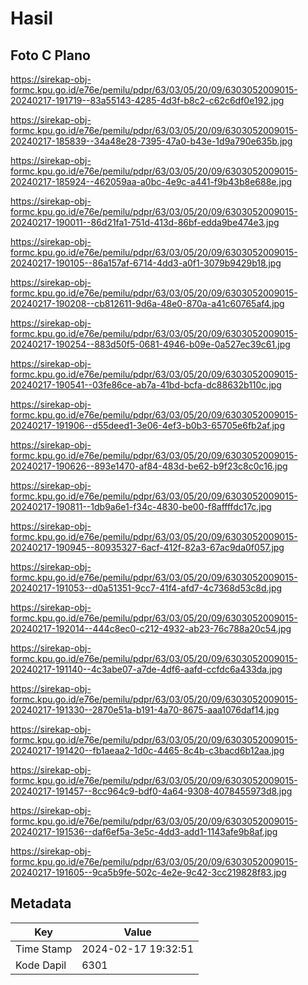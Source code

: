 # Hasil

## Foto C Plano

https://sirekap-obj-formc.kpu.go.id/e76e/pemilu/pdpr/63/03/05/20/09/6303052009015-20240217-191719--83a55143-4285-4d3f-b8c2-c62c6df0e192.jpg

https://sirekap-obj-formc.kpu.go.id/e76e/pemilu/pdpr/63/03/05/20/09/6303052009015-20240217-185839--34a48e28-7395-47a0-b43e-1d9a790e635b.jpg

https://sirekap-obj-formc.kpu.go.id/e76e/pemilu/pdpr/63/03/05/20/09/6303052009015-20240217-185924--462059aa-a0bc-4e9c-a441-f9b43b8e688e.jpg

https://sirekap-obj-formc.kpu.go.id/e76e/pemilu/pdpr/63/03/05/20/09/6303052009015-20240217-190011--86d21fa1-751d-413d-86bf-edda9be474e3.jpg

https://sirekap-obj-formc.kpu.go.id/e76e/pemilu/pdpr/63/03/05/20/09/6303052009015-20240217-190105--86a157af-6714-4dd3-a0f1-3079b9429b18.jpg

https://sirekap-obj-formc.kpu.go.id/e76e/pemilu/pdpr/63/03/05/20/09/6303052009015-20240217-190208--cb812611-9d6a-48e0-870a-a41c60765af4.jpg

https://sirekap-obj-formc.kpu.go.id/e76e/pemilu/pdpr/63/03/05/20/09/6303052009015-20240217-190254--883d50f5-0681-4946-b09e-0a527ec39c61.jpg

https://sirekap-obj-formc.kpu.go.id/e76e/pemilu/pdpr/63/03/05/20/09/6303052009015-20240217-190541--03fe86ce-ab7a-41bd-bcfa-dc88632b110c.jpg

https://sirekap-obj-formc.kpu.go.id/e76e/pemilu/pdpr/63/03/05/20/09/6303052009015-20240217-191906--d55deed1-3e06-4ef3-b0b3-65705e6fb2af.jpg

https://sirekap-obj-formc.kpu.go.id/e76e/pemilu/pdpr/63/03/05/20/09/6303052009015-20240217-190626--893e1470-af84-483d-be62-b9f23c8c0c16.jpg

https://sirekap-obj-formc.kpu.go.id/e76e/pemilu/pdpr/63/03/05/20/09/6303052009015-20240217-190811--1db9a6e1-f34c-4830-be00-f8affffdc17c.jpg

https://sirekap-obj-formc.kpu.go.id/e76e/pemilu/pdpr/63/03/05/20/09/6303052009015-20240217-190945--80935327-6acf-412f-82a3-67ac9da0f057.jpg

https://sirekap-obj-formc.kpu.go.id/e76e/pemilu/pdpr/63/03/05/20/09/6303052009015-20240217-191053--d0a51351-9cc7-41f4-afd7-4c7368d53c8d.jpg

https://sirekap-obj-formc.kpu.go.id/e76e/pemilu/pdpr/63/03/05/20/09/6303052009015-20240217-192014--444c8ec0-c212-4932-ab23-76c788a20c54.jpg

https://sirekap-obj-formc.kpu.go.id/e76e/pemilu/pdpr/63/03/05/20/09/6303052009015-20240217-191140--4c3abe07-a7de-4df6-aafd-ccfdc6a433da.jpg

https://sirekap-obj-formc.kpu.go.id/e76e/pemilu/pdpr/63/03/05/20/09/6303052009015-20240217-191330--2870e51a-b191-4a70-8675-aaa1076daf14.jpg

https://sirekap-obj-formc.kpu.go.id/e76e/pemilu/pdpr/63/03/05/20/09/6303052009015-20240217-191420--fb1aeaa2-1d0c-4465-8c4b-c3bacd6b12aa.jpg

https://sirekap-obj-formc.kpu.go.id/e76e/pemilu/pdpr/63/03/05/20/09/6303052009015-20240217-191457--8cc964c9-bdf0-4a64-9308-4078455973d8.jpg

https://sirekap-obj-formc.kpu.go.id/e76e/pemilu/pdpr/63/03/05/20/09/6303052009015-20240217-191536--daf6ef5a-3e5c-4dd3-add1-1143afe9b8af.jpg

https://sirekap-obj-formc.kpu.go.id/e76e/pemilu/pdpr/63/03/05/20/09/6303052009015-20240217-191605--9ca5b9fe-502c-4e2e-9c42-3cc219828f83.jpg


## Metadata

| Key        | Value               |
| ---------- | ------------------- |
| Time Stamp | 2024-02-17 19:32:51 |
| Kode Dapil | 6301                |



